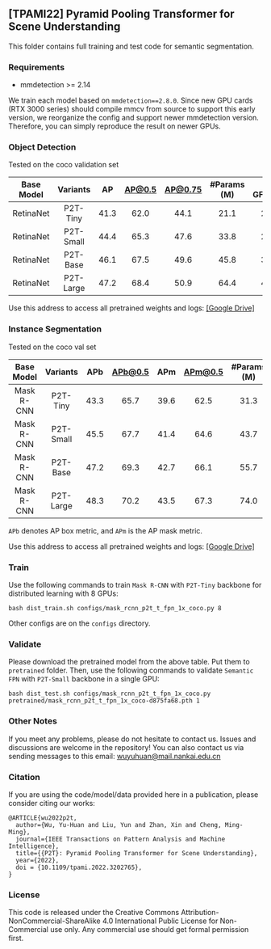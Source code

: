 ## [TPAMI22] Pyramid Pooling Transformer for Scene Understanding

This folder contains full training and test code for semantic segmentation.

### Requirements

* mmdetection >= 2.14

We train each model based on `mmdetection==2.8.0`.
Since new GPU cards (RTX 3000 series) should compile mmcv from source to support this early version,
we reorganize the config and support newer mmdetection version. 
Therefore, you can simply reproduce the result on newer GPUs.

### Object Detection

Tested on the coco validation set


|  Base Model    | Variants  | AP | AP@0.5 | AP@0.75 | #Params (M) | # GFLOPS |
| :--: | :-------: | :--: | :--: | :---------: | :------: | :----------------------------------------------------------: |
| RetinaNet    | P2T-Tiny  | 41.3 | 62.0 |    44.1    |    21.1    |   206   |
| RetinaNet  | P2T-Small | 44.4 | 65.3 |    47.6    |    33.8    |   260   |
| RetinaNet  | P2T-Base  | 46.1 | 67.5 |    49.6    |    45.8    |   344    |
| RetinaNet  | P2T-Large | 47.2 | 68.4 |    50.9    |    64.4    |   449   |

Use this address to access all pretrained weights and logs: [[Google Drive]](https://drive.google.com/drive/folders/1fcg7n3Ga8cYoT-3Ar0PeQXjAC3AnQYyY?usp=sharing)

### Instance Segmentation 

Tested on the coco val set


|  Base Model    | Variants  | APb | APb@0.5 | APm  | APm@0.5 | #Params (M) | # GFLOPS |
| :--: | :-------: | :--: | :--: | :---------: | :------: | :----------------------------------------------------------: | :----------------------------------------------------------: |
| Mask R-CNN | P2T-Tiny  | 43.3 | 65.7 |    39.6    |    62.5    |    31.3     |   225   |
| Mask R-CNN | P2T-Small | 45.5 | 67.7 |    41.4    |    64.6    |    43.7     |   279   |
| Mask R-CNN | P2T-Base  | 47.2 | 69.3 |    42.7    |    66.1    |    55.7    |   363   |
| Mask R-CNN | P2T-Large | 48.3 | 70.2 | 43.5 |    67.3    |    74.0    |   467   |

`APb` denotes AP box metric, and `APm` is the AP mask metric.

Use this address to access all pretrained weights and logs: [[Google Drive]](https://drive.google.com/drive/folders/1fcg7n3Ga8cYoT-3Ar0PeQXjAC3AnQYyY?usp=sharing)


### Train

Use the following commands to train `Mask R-CNN` with `P2T-Tiny` backbone for distributed learning with 8 GPUs:

````
bash dist_train.sh configs/mask_rcnn_p2t_t_fpn_1x_coco.py 8
````

Other configs are on the `configs` directory.

### Validate

Please download the pretrained model from the above table. Put them to `pretrained` folder.
Then, use the following commands to validate `Semantic FPN` with `P2T-Small` backbone in a single GPU:

````
bash dist_test.sh configs/mask_rcnn_p2t_t_fpn_1x_coco.py pretrained/mask_rcnn_p2t_t_fpn_1x_coco-d875fa68.pth 1
````


### Other Notes

If you meet any problems, please do not hesitate to contact us.
Issues and discussions are welcome in the repository!
You can also contact us via sending messages to this email: wuyuhuan@mail.nankai.edu.cn



### Citation

If you are using the code/model/data provided here in a publication, please consider citing our works:

````
@ARTICLE{wu2022p2t,
  author={Wu, Yu-Huan and Liu, Yun and Zhan, Xin and Cheng, Ming-Ming},
  journal={IEEE Transactions on Pattern Analysis and Machine Intelligence}, 
  title={{P2T}: Pyramid Pooling Transformer for Scene Understanding}, 
  year={2022},
  doi = {10.1109/tpami.2022.3202765},
}
````

### License

This code is released under the Creative Commons Attribution-NonCommercial-ShareAlike 4.0 International Public License for Non-Commercial use only. Any commercial use should get formal permission first.


